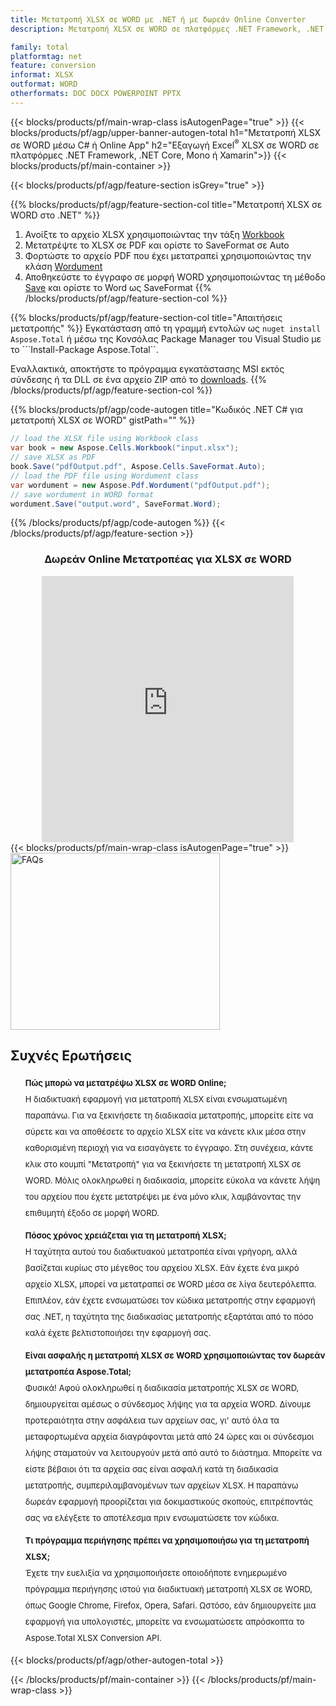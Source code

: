 ```yaml
---
title: Μετατροπή XLSX σε WORD με .NET ή με δωρεάν Online Converter
description: Μετατροπή XLSX σε WORD σε πλατφόρμες .NET Framework, .NET Core, Mono ή Xamarin ή διαδικτυακά. Δοκιμάστε γρήγορα τον δωρεάν διαδικτυακό μετατροπέα XLSX σε WORD πριν ενσωματώσετε τον κώδικα.

family: total
platformtag: net
feature: conversion
informat: XLSX
outformat: WORD
otherformats: DOC DOCX POWERPOINT PPTX
---
```


{{< blocks/products/pf/main-wrap-class isAutogenPage="true" >}}
{{< blocks/products/pf/agp/upper-banner-autogen-total h1="Μετατροπή XLSX σε WORD μέσω C# ή Online App" h2="Εξαγωγή Excel<sup>&reg;</sup> XLSX σε WORD σε πλατφόρμες .NET Framework, .NET Core, Mono ή Xamarin">}}
{{< blocks/products/pf/main-container >}}

{{< blocks/products/pf/agp/feature-section isGrey="true" >}}

{{% blocks/products/pf/agp/feature-section-col title="Μετατροπή XLSX σε WORD στο .NET" %}}
1. Ανοίξτε το αρχείο XLSX χρησιμοποιώντας την τάξη [Workbook](https://apireference.aspose.com/cells/net/aspose.cells/workbook)
2. Μετατρέψτε το XLSX σε PDF και ορίστε το SaveFormat σε Auto
3. Φορτώστε το αρχείο PDF που έχει μετατραπεί χρησιμοποιώντας την κλάση [Wordument](https://apireference.aspose.com/pdf/net/aspose.pdf/wordument)
4. Αποθηκεύστε το έγγραφο σε μορφή WORD χρησιμοποιώντας τη μέθοδο [Save](https://apireference.aspose.com/pdf/net/aspose.pdf.wordument/save/methods/5) και ορίστε το Word ως SaveFormat
{{% /blocks/products/pf/agp/feature-section-col %}}

{{% blocks/products/pf/agp/feature-section-col title="Απαιτήσεις μετατροπής" %}}
Εγκατάσταση από τη γραμμή εντολών ως ```nuget install Aspose.Total``` ή μέσω της Κονσόλας Package Manager του Visual Studio με το ```Install-Package Aspose.Total``.

Εναλλακτικά, αποκτήστε το πρόγραμμα εγκατάστασης MSI εκτός σύνδεσης ή τα DLL σε ένα αρχείο ZIP από το [downloads](https://releases.aspose.com/total/net).
{{% /blocks/products/pf/agp/feature-section-col %}}

{{% blocks/products/pf/agp/code-autogen title="Κωδικός .NET C# για μετατροπή XLSX σε WORD" gistPath="" %}}
```cs
// load the XLSX file using Workbook class
var book = new Aspose.Cells.Workbook("input.xlsx");
// save XLSX as PDF
book.Save("pdfOutput.pdf", Aspose.Cells.SaveFormat.Auto); 
// load the PDF file using Wordument class
var wordument = new Aspose.Pdf.Wordument("pdfOutput.pdf");
// save wordument in WORD format
wordument.Save("output.word", SaveFormat.Word); 
```
{{% /blocks/products/pf/agp/code-autogen %}}
{{< /blocks/products/pf/agp/feature-section >}}

<div class="container-fluid agp-content bg-white aboutfile box-1 vh100 section nopbtm">
<div class=container>
<div class=row>
<div class="demobox tc col-md-12 padding-0" align="center">

<h3>Δωρεάν Online Μετατροπέας για XLSX σε WORD</h3>

<iframe title="Εργαλείο μετατροπής docx σε xlsx" style="border: none; height: 426px;" scrolling="no" src="https://total-conversion-app-65z5r2lp.k8s.dynabic.com/?to=docx&from=xlsx" id="child-iframe" width="80%"></iframe>

</div></div>
</div></div>
{{< blocks/products/pf/main-wrap-class isAutogenPage="true" >}}
<style>.howtolist li{margin-right: 0!important;line-height: 26px;position: relative;margin-bottom: 10px;font-size: 13px;list-style-type: none;}</style>
<div class="col-md-12 tl bg-gray-dark howtolist section">
  <a class="anchor" name="faqpage"></a>
  <div class="container tl dflex" itemscope="" itemtype="https://schema.org/FAQPage">
      <div class="col-md-4 howtosectiongfx">
          <img class="social-panel-hide-on-mobile" src="https://www.groupdocs.cloud/templates/brand/images/groupdocs/conversion/groupdocs_conversion-brand.png" alt="FAQs" width="335" height="283">
      </div>
      <div class="howtosection col-md-8">
          <div>
              <h2>Συχνές Ερωτήσεις</h2>
              <ul>
                  <li itemscope="" itemprop="mainEntity" itemtype="https://schema.org/Question">
                      <div>
                          <span itemprop="name"><b>Πώς μπορώ να μετατρέψω XLSX σε WORD Online;</b></span>
                      </div>
                      <div itemscope="" itemprop="acceptedAnswer" itemtype="https://schema.org/Answer">
                          <span itemprop="text">Η διαδικτυακή εφαρμογή για μετατροπή XLSX είναι ενσωματωμένη παραπάνω. Για να ξεκινήσετε τη διαδικασία μετατροπής, μπορείτε είτε να σύρετε και να αποθέσετε το αρχείο XLSX είτε να κάνετε κλικ μέσα στην καθορισμένη περιοχή για να εισαγάγετε το έγγραφο. Στη συνέχεια, κάντε κλικ στο κουμπί "Μετατροπή" για να ξεκινήσετε τη μετατροπή XLSX σε WORD. Μόλις ολοκληρωθεί η διαδικασία, μπορείτε εύκολα να κάνετε λήψη του αρχείου που έχετε μετατρέψει με ένα μόνο κλικ, λαμβάνοντας την επιθυμητή έξοδο σε μορφή WORD.</span>
                      </div>
                  </li>
                  <li itemscope="" itemprop="mainEntity" itemtype="https://schema.org/Question">
                      <div>
                          <span itemprop="name"><b>Πόσος χρόνος χρειάζεται για τη μετατροπή XLSX;</b></span>
                      </div>
                      <div itemscope="" itemprop="acceptedAnswer" itemtype="https://schema.org/Answer">
                          <span itemprop="text">Η ταχύτητα αυτού του διαδικτυακού μετατροπέα είναι γρήγορη, αλλά βασίζεται κυρίως στο μέγεθος του αρχείου XLSX. Εάν έχετε ένα μικρό αρχείο XLSX, μπορεί να μετατραπεί σε WORD μέσα σε λίγα δευτερόλεπτα. Επιπλέον, εάν έχετε ενσωματώσει τον κώδικα μετατροπής στην εφαρμογή σας .NET, η ταχύτητα της διαδικασίας μετατροπής εξαρτάται από το πόσο καλά έχετε βελτιστοποιήσει την εφαρμογή σας.</span>
                      </div>
                  </li>
                  <li itemscope="" itemprop="mainEntity" itemtype="https://schema.org/Question">
                      <div>
                          <span itemprop="name"><b>Είναι ασφαλής η μετατροπή XLSX σε WORD χρησιμοποιώντας τον δωρεάν μετατροπέα Aspose.Total;</b></span>
                      </div>
                      <div itemscope="" itemprop="acceptedAnswer" itemtype="https://schema.org/Answer">
                          <span itemprop="text">Φυσικά! Αφού ολοκληρωθεί η διαδικασία μετατροπής XLSX σε WORD, δημιουργείται αμέσως ο σύνδεσμος λήψης για τα αρχεία WORD. Δίνουμε προτεραιότητα στην ασφάλεια των αρχείων σας, γι' αυτό όλα τα μεταφορτωμένα αρχεία διαγράφονται μετά από 24 ώρες και οι σύνδεσμοι λήψης σταματούν να λειτουργούν μετά από αυτό το διάστημα. Μπορείτε να είστε βέβαιοι ότι τα αρχεία σας είναι ασφαλή κατά τη διαδικασία μετατροπής, συμπεριλαμβανομένων των αρχείων XLSX. Η παραπάνω δωρεάν εφαρμογή προορίζεται για δοκιμαστικούς σκοπούς, επιτρέποντάς σας να ελέγξετε το αποτέλεσμα πριν ενσωματώσετε τον κώδικα.</span>
                      </div>
                  </li>                 
                  <li itemscope="" itemprop="mainEntity" itemtype="https://schema.org/Question">
                      <div>
                          <span itemprop="name"><b>Τι πρόγραμμα περιήγησης πρέπει να χρησιμοποιήσω για τη μετατροπή XLSX;</b></span>
                      </div>
                      <div itemscope="" itemprop="acceptedAnswer" itemtype="https://schema.org/Answer">
                          <span itemprop="text">Έχετε την ευελιξία να χρησιμοποιήσετε οποιοδήποτε ενημερωμένο πρόγραμμα περιήγησης ιστού για διαδικτυακή μετατροπή XLSX σε WORD, όπως Google Chrome, Firefox, Opera, Safari. Ωστόσο, εάν δημιουργείτε μια εφαρμογή για υπολογιστές, μπορείτε να ενσωματώσετε απρόσκοπτα το Aspose.Total XLSX Conversion API.</span>
                      </div>
                  </li>
              </ul>
          </div>
      </div>
  </div>
{{< blocks/products/pf/agp/other-autogen-total >}}

{{< /blocks/products/pf/main-container >}}
{{< /blocks/products/pf/main-wrap-class >}}